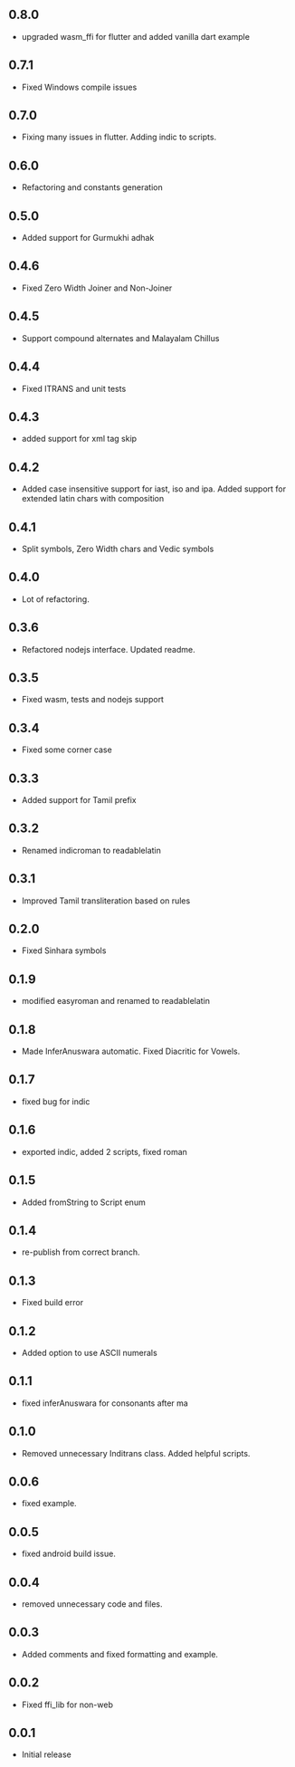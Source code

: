 ## 0.8.0

- upgraded wasm_ffi for flutter and added vanilla dart example

## 0.7.1

- Fixed Windows compile issues

## 0.7.0

- Fixing many issues in flutter. Adding indic to scripts.

## 0.6.0

- Refactoring and constants generation

## 0.5.0

- Added support for Gurmukhi adhak

## 0.4.6

- Fixed Zero Width Joiner and Non-Joiner

## 0.4.5

- Support compound alternates and Malayalam Chillus

## 0.4.4

- Fixed ITRANS and unit tests

## 0.4.3

- added support for xml tag skip

## 0.4.2

- Added case insensitive support for iast, iso and ipa. Added support for extended latin chars with composition

## 0.4.1

- Split symbols, Zero Width chars and Vedic symbols

## 0.4.0

- Lot of refactoring.

## 0.3.6

- Refactored nodejs interface. Updated readme.

## 0.3.5

- Fixed wasm, tests and nodejs support

## 0.3.4

- Fixed some corner case

## 0.3.3

- Added support for Tamil prefix

## 0.3.2

- Renamed indicroman to readablelatin

## 0.3.1

- Improved Tamil transliteration based on rules

## 0.2.0

- Fixed Sinhara symbols

## 0.1.9

- modified easyroman and renamed to readablelatin

## 0.1.8

- Made InferAnuswara automatic. Fixed Diacritic for Vowels.

## 0.1.7

- fixed bug for indic

## 0.1.6

- exported indic, added 2 scripts, fixed roman

## 0.1.5

- Added fromString to Script enum

## 0.1.4

- re-publish from correct branch.

## 0.1.3

- Fixed build error

## 0.1.2

- Added option to use ASCII numerals

## 0.1.1

- fixed inferAnuswara for consonants after ma

## 0.1.0

- Removed unnecessary Inditrans class. Added helpful scripts.

## 0.0.6

- fixed example.

## 0.0.5

- fixed android build issue.

## 0.0.4

- removed unnecessary code and files.

## 0.0.3

- Added comments and fixed formatting and example.

## 0.0.2

- Fixed ffi_lib for non-web

## 0.0.1

- Initial release

